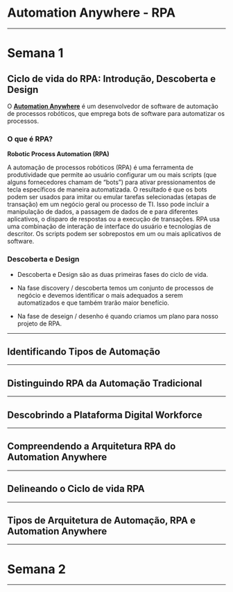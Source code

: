 # Automation Anywhere - RPA

--- 

# Semana 1

## Ciclo de vida do RPA: Introdução, Descoberta e Design


O **[Automation Anywhere](https://www.automationanywhere.com/br/)** é um desenvolvedor de software de automação de processos robóticos, que emprega bots de software para automatizar os processos.

### O que é RPA?

**Robotic Process Automation (RPA)**

A automação de processos robóticos (RPA) é uma ferramenta de produtividade que permite ao usuário configurar um ou mais scripts (que alguns fornecedores chamam de “bots”) para ativar pressionamentos de tecla específicos de maneira automatizada. O resultado é que os bots podem ser usados ​​para imitar ou emular tarefas selecionadas (etapas de transação) em um negócio geral ou processo de TI. Isso pode incluir a manipulação de dados, a passagem de dados de e para diferentes aplicativos, o disparo de respostas ou a execução de transações. RPA usa uma combinação de interação de interface do usuário e tecnologias de descritor. Os scripts podem ser sobrepostos em um ou mais aplicativos de software.

### Descoberta e Design

- Descoberta e Design são as duas primeiras fases do ciclo de vida.

- Na fase discovery / descoberta temos um conjunto de processos de negócio e devemos identificar o mais adequados a serem automatizados e que também trarão maior benefício.

- Na fase de deseign / desenho é quando criamos um plano para nosso projeto de RPA.

---

## Identificando Tipos de Automação

---

## Distinguindo RPA da Automação Tradicional

---

## Descobrindo a Plataforma Digital Workforce

---

## Compreendendo a Arquitetura RPA do Automation Anywhere

---

## Delineando o Ciclo de vida RPA

---

## Tipos de Arquitetura de Automação, RPA e Automation Anywhere

---

# Semana 2

---